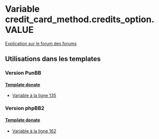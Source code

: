 # Variable credit_card_method.credits_option.VALUE
[Explication sur le forum des forums](http://forum.forumactif.com/t294113-listing-des-variables#credit_card_method.credits_option.VALUE)
## Utilisations dans les templates
### Version PunBB
#### [Template donate](punbb/donate.md)
* [Variable à la ligne 135](../punbb/donate.tpl#L135)
### Version phpBB2
#### [Template donate](subsilver/donate.md)
* [Variable à la ligne 162](../subsilver/donate.tpl#L162)